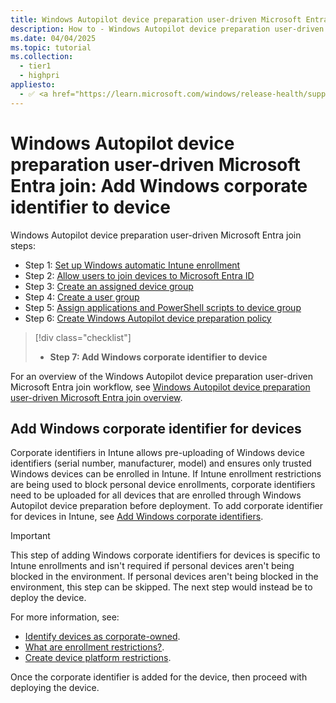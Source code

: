 ```yaml
---
title: Windows Autopilot device preparation user-driven Microsoft Entra join - Step 7 of 7 - Add Windows corporate identifier to device
description: How to - Windows Autopilot device preparation user-driven Microsoft Entra join - Step 7 of 7 - Add Windows corporate identifier to device.
ms.date: 04/04/2025
ms.topic: tutorial
ms.collection:
  - tier1
  - highpri
appliesto:
  - ✅ <a href="https://learn.microsoft.com/windows/release-health/supported-versions-windows-client" target="_blank">Windows 11</a>
---
```


# Windows Autopilot device preparation user-driven Microsoft Entra join: Add Windows corporate identifier to device

Windows Autopilot device preparation user-driven Microsoft Entra join steps:

- Step 1: [Set up Windows automatic Intune enrollment](entra-join-automatic-enrollment.md)
- Step 2: [Allow users to join devices to Microsoft Entra ID](entra-join-allow-users-to-join.md)
- Step 3: [Create an assigned device group](entra-join-device-group.md)
- Step 4: [Create a user group](entra-join-user-group.md)
- Step 5: [Assign applications and PowerShell scripts to device group](entra-join-assign-apps-scripts.md)
- Step 6: [Create Windows Autopilot device preparation policy](entra-join-autopilot-policy.md)

> [!div class="checklist"]
>
> - **Step 7: Add Windows corporate identifier to device**

For an overview of the Windows Autopilot device preparation user-driven Microsoft Entra join workflow, see [Windows Autopilot device preparation user-driven Microsoft Entra join overview](entra-join-workflow.md#workflow).

## Add Windows corporate identifier for devices

Corporate identifiers in Intune allows pre-uploading of Windows device identifiers (serial number, manufacturer, model) and ensures only trusted Windows devices can be enrolled in Intune. If Intune enrollment restrictions are being used to block personal device enrollments, corporate identifiers need to be uploaded for all devices that are enrolled through Windows Autopilot device preparation before deployment. To add corporate identifier for devices in Intune, see [Add Windows corporate identifiers](/mem/intune-service/enrollment/corporate-identifiers-add#add-windows-corporate-identifiers).

> [!IMPORTANT]
>
> This step of adding Windows corporate identifiers for devices is specific to Intune enrollments and isn't required if personal devices aren't being blocked in the environment. If personal devices aren't being blocked in the environment, this step can be skipped. The next step would instead be to deploy the device.

For more information, see:

- [Identify devices as corporate-owned](/mem/intune-service/enrollment/corporate-identifiers-add).
- [What are enrollment restrictions?](/mem/intune-service/enrollment/enrollment-restrictions-set).
- [Create device platform restrictions](/mem/intune-service/enrollment/create-device-platform-restrictions).

Once the corporate identifier is added for the device, then proceed with deploying the device.
